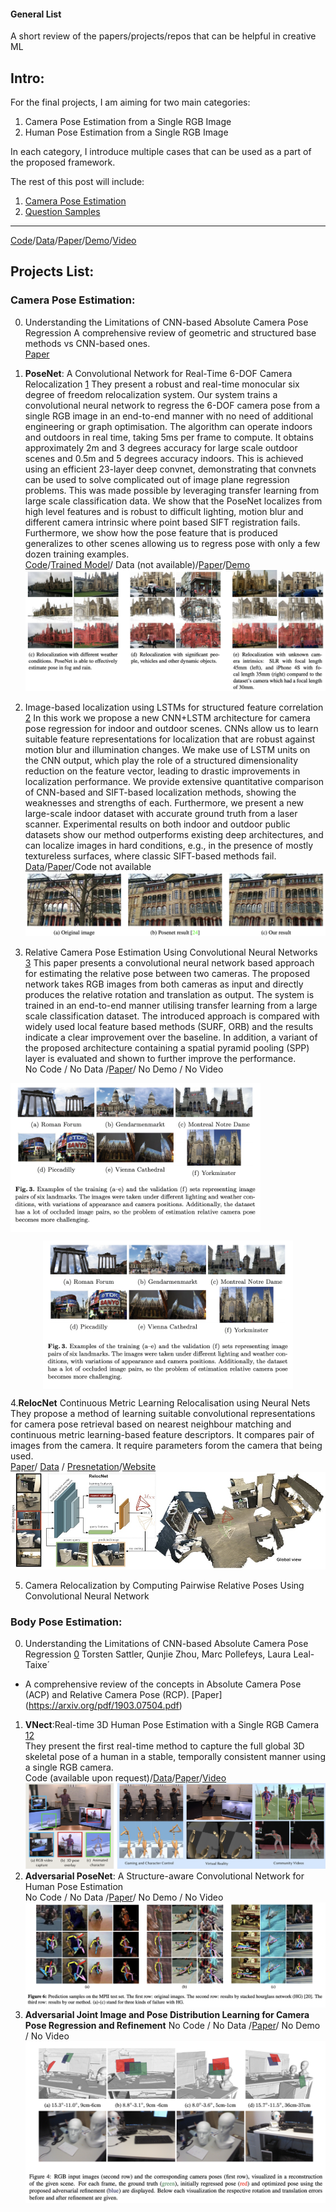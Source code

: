#### General List
A short review of the papers/projects/repos that can be helpful in creative ML

## Intro:
For the final projects, I am aiming for two main categories: </br>
   1. Camera Pose Estimation from a Single RGB Image  </br>
   2. Human Pose Estimation from a Single RGB Image  </br>


In each category, I introduce multiple cases that can be used as a part of the proposed framework. </br>

The rest of this post will include: </br>
   1. [Camera Pose Estimation](/README.md#Camera-Pose-Estimation)  </br>
   2. [Question Samples](/README.md#question-samples)  </br>

---
[Code]( )/[Data]( )/[Paper]( )/[Demo]( )/[Video]( )

## Projects List:

### Camera Pose Estimation:
   0. Understanding the Limitations of CNN-based Absolute Camera Pose Regression
   A comprehensive review of geometric and structured base methods vs CNN-based ones.</br>
   [Paper](https://arxiv.org/pdf/1903.07504.pdf)
   
   1. **PoseNet**: A Convolutional Network for Real-Time 6-DOF Camera Relocalization [1]
   They present a robust and real-time monocular six degree of freedom relocalization system. Our system trains a convolutional neural network to regress the 6-DOF camera pose from a single RGB image in an end-to-end manner with no need of additional engineering or graph optimisation. The algorithm can operate indoors and outdoors in real time, taking 5ms per frame to compute. It obtains approximately 2m and 3 degrees accuracy for large scale outdoor scenes and 0.5m and 5 degrees accuracy indoors. This is achieved using an efficient 23-layer deep convnet, demonstrating that convnets can be used to solve complicated out of image plane regression problems. This was made possible by leveraging transfer learning from large scale classification data. We show that the PoseNet localizes from high level features and is robust to difficult lighting, motion blur and different camera intrinsic where point based SIFT registration fails. Furthermore, we show how the pose feature that is produced generalizes to other scenes allowing us to regress pose with only a few dozen training examples. </br>
   [Code](https://github.com/alexgkendall/caffe-posenet)/[Trained Model](http://mi.eng.cam.ac.uk/~agk34/resources/PoseNet.zip)/ Data (not available)/[Paper](https://www.cv-foundation.org/openaccess/content_iccv_2015/papers/Kendall_PoseNet_A_Convolutional_ICCV_2015_paper.pdf)/[Demo](http://mi.eng.cam.ac.uk/projects/relocalisation/)
   ![PoseNet](/assets/Images/PoseNet.png "PoseNet")</br>
   
   2. Image-based localization using LSTMs for structured feature correlation [2]
   In this work we propose a new CNN+LSTM architecture for camera pose regression for indoor and outdoor scenes. CNNs allow us to learn suitable feature representations for localization that are robust against motion blur and illumination changes. We make use of LSTM units on the CNN output, which play the role of a structured dimensionality reduction on the feature vector, leading to drastic improvements in localization performance. We provide extensive quantitative comparison of CNN-based and SIFT-based localization methods, showing the weaknesses and strengths of each. Furthermore, we present a new large-scale indoor dataset with accurate ground truth from a laser scanner. Experimental results on both indoor and outdoor public datasets show our method outperforms existing deep architectures, and can localize images in hard conditions, e.g., in the presence of mostly textureless surfaces, where classic SIFT-based methods fail. </br>
   [Data](https://github.com/NavVisResearch/NavVis-Indoor-Dataset/)/[Paper](http://openaccess.thecvf.com/content_ICCV_2017/papers/Walch_Image-Based_Localization_Using_ICCV_2017_paper.pdf)/Code not available
   ![LSTM](/assets/Images/Pose%20LSTM.png "PoseNet") </br>
   
   3. Relative Camera Pose Estimation Using Convolutional Neural Networks [3]
   This paper presents a convolutional neural network based approach for estimating the relative pose between two cameras. The proposed network takes RGB images from both cameras as input and directly produces the relative rotation and translation as output. The system is trained in an end-to-end manner utilising transfer learning from a large scale classification dataset. The introduced approach is compared with widely used local feature based methods (SURF, ORB) and the results indicate a clear improvement over the baseline. In addition, a variant of the proposed architecture containing a spatial pyramid pooling (SPP) layer is evaluated and shown to further improve the performance.</br>
   No Code / No Data /[Paper](https://link.springer.com/content/pdf/10.1007%2F978-3-319-70353-4_57.pdf)/ No Demo / No Video
   <img src="/assets/Images/Relative%20Camera%20Pose%20Estimation.png" width="400" align="middle">
   <p align="center">
   <img src="/assets/Images/Relative%20Camera%20Pose%20Estimation.png" width="400" align="center">
   </p>
   
   4.**RelocNet** Continuous Metric Learning Relocalisation using Neural Nets
   They propose a method of learning suitable convolutional representations for camera pose retrieval based on nearest neighbour matching and continuous metric learning-based feature descriptors. It compares pair of images from the camera.
   It require parameters forom the  camera that being used.</br>
   [Paper](http://openaccess.thecvf.com/content_ECCV_2018/papers/Vassileios_Balntas_RelocNet_Continous_Metric_ECCV_2018_paper.pdf)/ [Data](http://relocnet.avlcode.org/dataset.html) / [Presnetation](http://relocnet.avlcode.org/docs/Balntas_2018_ECCV_presentation.pdf)/[Website](http://relocnet.avlcode.org/)
   ![RelocNet](/assets/Images/relocnet.jpg) </br>

   
   5. Camera Relocalization by Computing Pairwise Relative Poses Using Convolutional Neural Network
   
   

 

### Body Pose Estimation:
   0. Understanding the Limitations of CNN-based Absolute Camera Pose Regression [0]
   Torsten Sattler, Qunjie Zhou, Marc Pollefeys, Laura Leal-Taixe´ </br>
   - A comprehensive review of the concepts in Absolute Camera Pose (ACP) and Relative Camera Pose (RCP).
   [Paper] (https://arxiv.org/pdf/1903.07504.pdf)
   
   1. **VNect**:Real-time 3D Human Pose Estimation with a Single RGB Camera [12] <br>
      They present the first real-time method to capture the full global 3D skeletal pose of a human in a stable, temporally consistent manner using a single RGB camera.</br>
      Code (available upon request)/[Data](http://gvv.mpi-inf.mpg.de/3dhp-dataset/)/[Paper](http://gvv.mpi-inf.mpg.de/projects/VNect/content/VNect_SIGGRAPH2017.pdf)/[Video](https://youtu.be/7B7-IzqL9UI)
      ![VNect](/assets/Images/VNect.png "VNect")
   2. **Adversarial PoseNet**: A Structure-aware Convolutional Network for Human Pose Estimation</br>
   No Code / No Data /[Paper](http://openaccess.thecvf.com/content_ICCV_2017/papers/Chen_Adversarial_PoseNet_A_ICCV_2017_paper.pdf)/ No Demo / No Video
   ![Adversarial PoseNet](/assets/Images/AdversarialPoseNet.png "AdversarialPoseNet")
   3. **Adversarial Joint Image and Pose Distribution Learning for Camera Pose Regression and Refinement**
   No Code / No Data /[Paper](https://arxiv.org/pdf/1903.06646.pdf)/ No Demo / No Video
   ![Adversarial Joint Image and Pose](/assets/Images/AdversarialJointImagePose.png "Adversarial Joint Image and Pose")
   
   
[0]: /assets/papers/
[1]: /assets/papers/PoseNet-%20A%20Convolutional%20Network%20for%20Real-Time%206-DOF%20Camera%20Relocalization.pdf
[2]: /assets/papers/Adversarial%20PoseNet-%20A%20Structure-aware%20Convolutional%20Network%20for%20Human%20Pose%20Estimation.pdf
[3]: /assets/papers/Relative%20Camera%20Pose%20Estimation%20Using%20Convolutional%20Neural%20Networks.pdf
[12]: /assets/papers/VNect-%20Real-time%203D%20Human%20Pose%20Estimation%20with%20a%20Single%20RGB%20Camera.pdf
